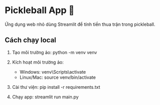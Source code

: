 # Pickleball App 🏓

Ứng dụng web nhỏ dùng Streamlit để tính tiền thua trận trong pickleball.

## Cách chạy local
1. Tạo môi trường ảo:
   python -m venv venv

2. Kích hoạt môi trường ảo:
   - Windows: venv\Scripts\activate
   - Linux/Mac: source venv/bin/activate

3. Cài thư viện:
   pip install -r requirements.txt

4. Chạy app:
   streamlit run main.py
